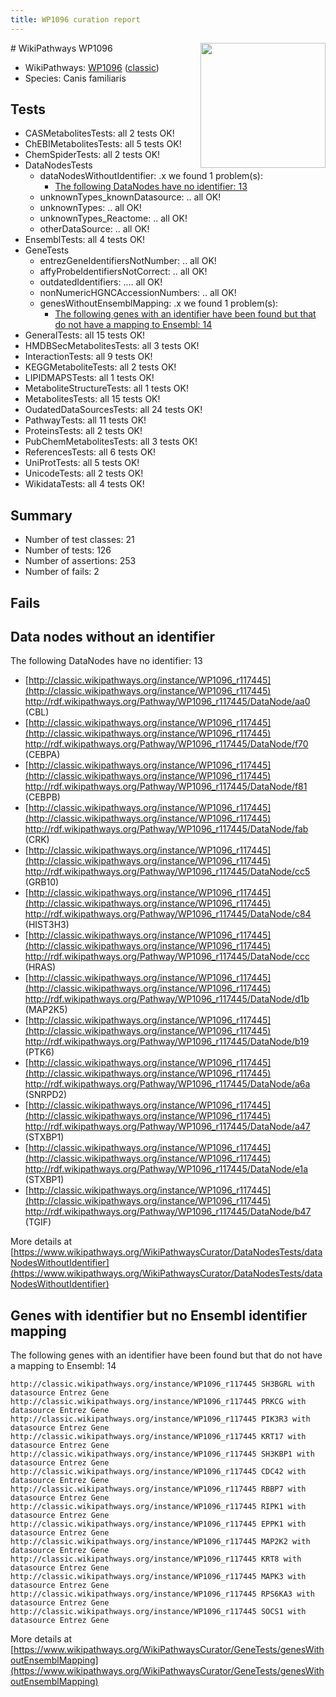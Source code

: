 ```yaml
---
title: WP1096 curation report
---
```


<img style="float: right; width: 200px" src="https://upload.wikimedia.org/wikipedia/commons/thumb/8/83/Wplogo_with_text_500.png/640px-Wplogo_with_text_500.png" />
# WikiPathways WP1096

* WikiPathways: [WP1096](https://wikipathways.org/pathways/WP1096) ([classic](https://classic.wikipathways.org/instance/WP1096))
* Species: Canis familiaris
## Tests
* CASMetabolitesTests: all 2 tests OK!
* ChEBIMetabolitesTests: all 5 tests OK!
* ChemSpiderTests: all 2 tests OK!
* DataNodesTests
    * dataNodesWithoutIdentifier: .x we found 1 problem(s):
        * [The following DataNodes have no identifier: 13](#8792c493)
    * unknownTypes_knownDatasource: .. all OK!
    * unknownTypes: .. all OK!
    * unknownTypes_Reactome: .. all OK!
    * otherDataSource: .. all OK!
* EnsemblTests: all 4 tests OK!
* GeneTests
    * entrezGeneIdentifiersNotNumber: .. all OK!
    * affyProbeIdentifiersNotCorrect: .. all OK!
    * outdatedIdentifiers: .... all OK!
    * nonNumericHGNCAccessionNumbers: .. all OK!
    * genesWithoutEnsemblMapping: .x we found 1 problem(s):
        * [The following genes with an identifier have been found but that do not have a mapping to Ensembl: 14](#c4e54311)
* GeneralTests: all 15 tests OK!
* HMDBSecMetabolitesTests: all 3 tests OK!
* InteractionTests: all 9 tests OK!
* KEGGMetaboliteTests: all 2 tests OK!
* LIPIDMAPSTests: all 1 tests OK!
* MetaboliteStructureTests: all 1 tests OK!
* MetabolitesTests: all 15 tests OK!
* OudatedDataSourcesTests: all 24 tests OK!
* PathwayTests: all 11 tests OK!
* ProteinsTests: all 2 tests OK!
* PubChemMetabolitesTests: all 3 tests OK!
* ReferencesTests: all 6 tests OK!
* UniProtTests: all 5 tests OK!
* UnicodeTests: all 2 tests OK!
* WikidataTests: all 4 tests OK!


## Summary

* Number of test classes: 21
* Number of tests: 126
* Number of assertions: 253
* Number of fails: 2

## Fails

<a name="8792c493" />

## Data nodes without an identifier

The following DataNodes have no identifier: 13

* [http://classic.wikipathways.org/instance/WP1096_r117445](http://classic.wikipathways.org/instance/WP1096_r117445) http://rdf.wikipathways.org/Pathway/WP1096_r117445/DataNode/aa0 (CBL)
* [http://classic.wikipathways.org/instance/WP1096_r117445](http://classic.wikipathways.org/instance/WP1096_r117445) http://rdf.wikipathways.org/Pathway/WP1096_r117445/DataNode/f70 (CEBPA)
* [http://classic.wikipathways.org/instance/WP1096_r117445](http://classic.wikipathways.org/instance/WP1096_r117445) http://rdf.wikipathways.org/Pathway/WP1096_r117445/DataNode/f81 (CEBPB)
* [http://classic.wikipathways.org/instance/WP1096_r117445](http://classic.wikipathways.org/instance/WP1096_r117445) http://rdf.wikipathways.org/Pathway/WP1096_r117445/DataNode/fab (CRK)
* [http://classic.wikipathways.org/instance/WP1096_r117445](http://classic.wikipathways.org/instance/WP1096_r117445) http://rdf.wikipathways.org/Pathway/WP1096_r117445/DataNode/cc5 (GRB10)
* [http://classic.wikipathways.org/instance/WP1096_r117445](http://classic.wikipathways.org/instance/WP1096_r117445) http://rdf.wikipathways.org/Pathway/WP1096_r117445/DataNode/c84 (HIST3H3)
* [http://classic.wikipathways.org/instance/WP1096_r117445](http://classic.wikipathways.org/instance/WP1096_r117445) http://rdf.wikipathways.org/Pathway/WP1096_r117445/DataNode/ccc (HRAS)
* [http://classic.wikipathways.org/instance/WP1096_r117445](http://classic.wikipathways.org/instance/WP1096_r117445) http://rdf.wikipathways.org/Pathway/WP1096_r117445/DataNode/d1b (MAP2K5)
* [http://classic.wikipathways.org/instance/WP1096_r117445](http://classic.wikipathways.org/instance/WP1096_r117445) http://rdf.wikipathways.org/Pathway/WP1096_r117445/DataNode/b19 (PTK6)
* [http://classic.wikipathways.org/instance/WP1096_r117445](http://classic.wikipathways.org/instance/WP1096_r117445) http://rdf.wikipathways.org/Pathway/WP1096_r117445/DataNode/a6a (SNRPD2)
* [http://classic.wikipathways.org/instance/WP1096_r117445](http://classic.wikipathways.org/instance/WP1096_r117445) http://rdf.wikipathways.org/Pathway/WP1096_r117445/DataNode/a47 (STXBP1)
* [http://classic.wikipathways.org/instance/WP1096_r117445](http://classic.wikipathways.org/instance/WP1096_r117445) http://rdf.wikipathways.org/Pathway/WP1096_r117445/DataNode/e1a (STXBP1)
* [http://classic.wikipathways.org/instance/WP1096_r117445](http://classic.wikipathways.org/instance/WP1096_r117445) http://rdf.wikipathways.org/Pathway/WP1096_r117445/DataNode/b47 (TGIF)


More details at [https://www.wikipathways.org/WikiPathwaysCurator/DataNodesTests/dataNodesWithoutIdentifier](https://www.wikipathways.org/WikiPathwaysCurator/DataNodesTests/dataNodesWithoutIdentifier)

<a name="c4e54311" />

## Genes with identifier but no Ensembl identifier mapping

The following genes with an identifier have been found but that do not have a mapping to Ensembl: 14
```
http://classic.wikipathways.org/instance/WP1096_r117445 SH3BGRL with datasource Entrez Gene
http://classic.wikipathways.org/instance/WP1096_r117445 PRKCG with datasource Entrez Gene
http://classic.wikipathways.org/instance/WP1096_r117445 PIK3R3 with datasource Entrez Gene
http://classic.wikipathways.org/instance/WP1096_r117445 KRT17 with datasource Entrez Gene
http://classic.wikipathways.org/instance/WP1096_r117445 SH3KBP1 with datasource Entrez Gene
http://classic.wikipathways.org/instance/WP1096_r117445 CDC42 with datasource Entrez Gene
http://classic.wikipathways.org/instance/WP1096_r117445 RBBP7 with datasource Entrez Gene
http://classic.wikipathways.org/instance/WP1096_r117445 RIPK1 with datasource Entrez Gene
http://classic.wikipathways.org/instance/WP1096_r117445 EPPK1 with datasource Entrez Gene
http://classic.wikipathways.org/instance/WP1096_r117445 MAP2K2 with datasource Entrez Gene
http://classic.wikipathways.org/instance/WP1096_r117445 KRT8 with datasource Entrez Gene
http://classic.wikipathways.org/instance/WP1096_r117445 MAPK3 with datasource Entrez Gene
http://classic.wikipathways.org/instance/WP1096_r117445 RPS6KA3 with datasource Entrez Gene
http://classic.wikipathways.org/instance/WP1096_r117445 SOCS1 with datasource Entrez Gene
```

More details at [https://www.wikipathways.org/WikiPathwaysCurator/GeneTests/genesWithoutEnsemblMapping](https://www.wikipathways.org/WikiPathwaysCurator/GeneTests/genesWithoutEnsemblMapping)

